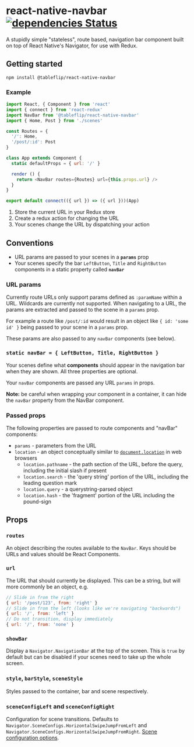 # react-native-navbar [![dependencies Status](https://david-dm.org/tableflip/react-native-navbar/status.svg)](https://david-dm.org/tableflip/react-native-navbar)

A stupidly simple "stateless", route based, navigation bar component built on top of React Native's Navigator, for use with Redux.

## Getting started

`npm install @tableflip/react-native-navbar`

### Example

```js
import React, { Component } from 'react'
import { connect } from 'react-redux'
import NavBar from '@tableflip/react-native-navbar'
import { Home, Post } from './scenes'

const Routes = {
  '/': Home,
  '/post/:id': Post
}

class App extends Component {
  static defaultProps = { url: '/' }

  render () {
    return <NavBar routes={Routes} url={this.props.url} />
  }
}

export default connect(({ url }) => ({ url }))(App)
```

1. Store the current URL in your Redux store
2. Create a redux action for changing the URL
3. Your scenes change the URL by dispatching your action

## Conventions

* URL params are passed to your scenes in a **`params`** prop
* Your scenes specify the bar `LeftButton`, `Title` and `RightButton` components in a static property called **`navBar`**

### URL params

Currently route URLs only support params defined as `:paramName` within a URL. Wildcards are currently not supported. When navigating to a URL, the params are extracted and passed to the scene in a `params` prop.

For example a route like `/post/:id` would result in an object like `{ id: 'some id' }` being passed to your scene in a `params` prop.

These params are also passed to any `navBar` components (see below).

### `static navBar = { LeftButton, Title, RightButton }`

Your scenes define what **components** should appear in the navigation bar when they are shown. All three properties are optional.

Your `navBar` components are passed any URL `params` in props.

**Note:** be careful when wrapping your component in a container, it can hide the `navBar` property from the NavBar component.

### Passed props

The following properties are passed to route components and "navBar" components:

* `params` - parameters from the URL
* `location` - an object conceptually similar to [`document.location`](https://developer.mozilla.org/en-US/docs/Web/API/Document/location) in web browsers
    * `location.pathname` - the path section of the URL, before the query, including the initial slash if present
    * `location.search` - the 'query string' portion of the URL, including the leading question mark
    * `location.query` - a querystring-parsed object
    * `location.hash` - the 'fragment' portion of the URL including the pound-sign

## Props

### `routes`

An object describing the routes available to the `NavBar`. Keys should be URLs and values should be React Components.

### `url`

The URL that should currently be displayed. This can be a string, but will more commonly be an object, e.g.

```js
// Slide in from the right
{ url: '/post/123', from: 'right' }
// Slide in from the left (looks like we're navigating "backwards")
{ url: '/', from: 'left' }
// Do not transition, display immediately
{ url: '/', from: 'none' }
```

### `showBar`

Display a `Navigator.NavigationBar` at the top of the screen. This is `true` by default but can be disabled if your scenes need to take up the whole screen.

### `style`, `barStyle`, `sceneStyle`

Styles passed to the container, bar and scene respectively.

### `sceneConfigLeft` and `sceneConfigRight`

Configuration for scene transitions. Defaults to `Navigator.SceneConfigs.HorizontalSwipeJumpFromLeft` and `Navigator.SceneConfigs.HorizontalSwipeJumpFromRight`. [Scene configuration options](https://facebook.github.io/react-native/docs/navigator.html#configurescene).

